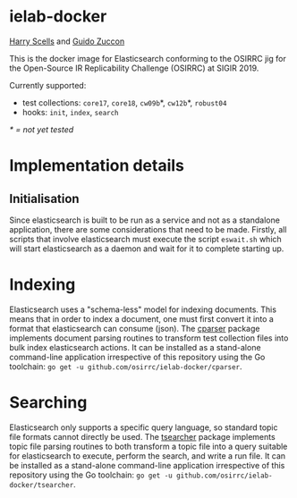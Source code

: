 # ielab-docker

[Harry Scells](https://ielab.io/people/harry-scells) and [Guido Zuccon](https://ielab.io/people/guido-zuccon)

This is the docker image for Elasticsearch conforming to the OSIRRC jig for the Open-Source IR Replicability Challenge (OSIRRC) at SIGIR 2019.

Currently supported:

 - test collections: `core17`, `core18`, `cw09b`\*, `cw12b`\*, `robust04` 
 - hooks: `init`, `index`, `search`
 
_* = not yet tested_
 
# Implementation details

## Initialisation

Since elasticsearch is built to be run as a service and not as a standalone application, there are some considerations that need to be made. Firstly, all scripts that involve elasticsearch must execute the script `eswait.sh` which will start elasticsearch as a daemon and wait for it to complete starting up.

# Indexing

Elasticsearch uses a "schema-less" model for indexing documents. This means that in order to index a document, one must first convert it into a format that elasticsearch can consume (json). The [cparser](cparser) package implements document parsing routines to transform test collection files into bulk index elasticsearch actions. It can be installed as a stand-alone command-line application irrespective of this repository using the Go toolchain: `go get -u github.com/osirrc/ielab-docker/cparser`.

# Searching

Elasticsearch only supports a specific query language, so standard topic file formats cannot directly be used. The [tsearcher](tsearcher) package implements topic file parsing routines to both transform a topic file into a query suitable for elasticsearch to execute, perform the search, and write a run file. It can be installed as a stand-alone command-line application irrespective of this repository using the Go toolchain: `go get -u github.com/osirrc/ielab-docker/tsearcher`.
